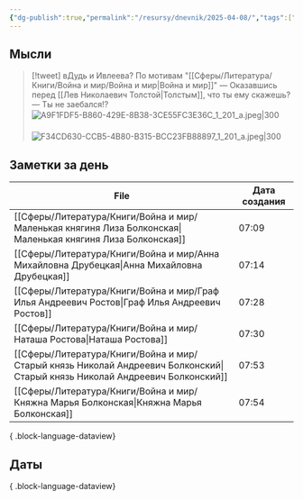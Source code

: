 ```yaml
---
{"dg-publish":true,"permalink":"/resursy/dnevnik/2025-04-08/","tags":["Ежедневнаязаметка"]}
---
```


## Мысли
> [!tweet] вДудь и Ивлеева? По мотивам "[[Сферы/Литература/Книги/Война и мир/Война и мир\|Война и мир]]"
> — Оказавшись перед [[Лев Николаевич Толстой\|Толстым]], что ты ему скажешь?
> — Ты не заебался!?
> ![A9F1FDF5-B860-429E-8B38-3CE55FC3E36C_1_201_a.jpeg|300](/img/user/%D0%90%D1%80%D1%85%D0%B8%D0%B2/%D0%9A%D1%8D%D1%88/A9F1FDF5-B860-429E-8B38-3CE55FC3E36C_1_201_a.jpeg) ㅤㅤㅤ ![F34CD630-CCB5-4B80-B315-BCC23FB88897_1_201_a.jpeg|300](/img/user/%D0%90%D1%80%D1%85%D0%B8%D0%B2/%D0%9A%D1%8D%D1%88/F34CD630-CCB5-4B80-B315-BCC23FB88897_1_201_a.jpeg)
## Заметки за день
| File                                                                                                                           | Дата создания |
| ------------------------------------------------------------------------------------------------------------------------------ | ------------- |
| [[Сферы/Литература/Книги/Война и мир/Маленькая княгиня Лиза Болконская\|Маленькая княгиня Лиза Болконская]]                 | 07:09         |
| [[Сферы/Литература/Книги/Война и мир/Анна Михайловна Друбецкая\|Анна Михайловна Друбецкая]]                                 | 07:14         |
| [[Сферы/Литература/Книги/Война и мир/Граф Илья Андреевич Ростов\|Граф Илья Андреевич Ростов]]                               | 07:28         |
| [[Сферы/Литература/Книги/Война и мир/Наташа Ростова\|Наташа Ростова]]                                                       | 07:30         |
| [[Сферы/Литература/Книги/Война и мир/Старый князь Николай Андреевич Болконский\|Старый князь Николай Андреевич Болконский]] | 07:53         |
| [[Сферы/Литература/Книги/Война и мир/Княжна Марья Болконская\|Княжна Марья Болконская]]                                     | 07:54         |

{ .block-language-dataview}
## Даты

{ .block-language-dataview}

